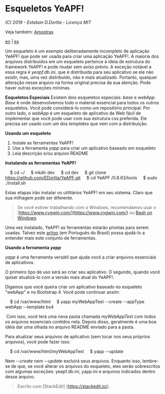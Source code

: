 # **Esqueletos YeAPF!**

*(C) 2019 - Esteban D.Dortta - Licença MIT*

Veja também: [Amostras](../samples/readme-pt-br.md)

[en](readme-en.md) | [es](readme-es.md)

Um esqueleto é um exemplo deliberadamente incompleto de aplicação YeAPF! que pode ser usada para criar uma aplicação YeAPF!.
A maioria dos arquivos distribuídos em um esqueleto pertence à ideia de estrutura do framework YeAPF! e pode mudar sem aviso prévio. A exceção notável a essa regra é *yeapf.db.ini*, que é distribuída para seu aplicativo se ele não existir, mas, uma vez distribuído, não é mais atualizado. Portanto, qualquer alteração nesse arquivo na forma original precisa da sua atenção. Pode haver outras exceções mínimas.

**Esqueletos Especiais**
Existem dois esqueletos especiais: *base* e *webApp*. *Base* é onde desenvolvemos todo o material essencial para todos os outros esqueletos. Você pode considerá-lo como um repositório principal. Por outro lado, o *webApp* é um esqueleto de aplicativo da Web fácil de implementar que você pode usar com sua estrutura css preferida. Ele precisa ser usado com um dos *templates* que vem com a distribuição.

**Usando um esqueleto**
1. Instale as ferramentas YeAPF!
2. Use a ferramenta *yapp* para criar um aplicativo baseado em esqueleto
3. Leia descrição e/ou arquivo README

**Instalando as ferramentas YeAPF!**

    $ cd ~/
    $ mkdir dev
    $ cd dev
    $ git clone https://github.com/EDortta/YeAPF.git
    $ cd YeAPF /0.8.63/tools
    $ sudo ./install.sh

Estas etapas irão instalar os utilitários YeAPF! em seu sistema.
Claro que sua milhagem pode ser diferente.
> Se você estiver trabalhando com o Windows, recomendamos usar o [https://www.cygwin.com/](https://www.cygwin.com/) ou [Bash on Windows](https://www.howtogeek.com/249966/how-to-install-and-use-the-linux-bash-shell-on-windows-10/).

Uma vez instalado, YeAPF! as ferramentas estarão prontas para serem usadas. Talvez este [artigo](http://bit.ly/2xsjwwl) (em Português do Brasil) possa ajudá-lo a entender mais este conjunto de ferramentas.

**Usando a ferramenta *yapp***

*yapp* é uma ferramenta versátil que ajuda você a criar arquivos essenciais de aplicativos.

O primeiro tipo de uso será ao criar seu aplicativo. O segundo, quando você quiser atualizá-lo com a versão mais atual do YeAPF!.

Digamos que você queira criar um aplicativo baseado no esqueleto "webApp" e no Bootstrap 4. Você pode continuar assim:

    $ cd /var/www/html
    $ yapp myWebAppTest --create --appType webApp --template bs4

 Com isso, você terá uma nova pasta chamada *myWebAppTest* com todos os arquivos essenciais contidos nela. Depois disso, geralmente é uma boa idéia dar uma olhada no arquivo README enviado para a pasta.

Para atualizar seus arquivos de aplicativo (sem tocar nos seus próprios arquivos), você pode fazer isso:

    $ cd /var/www/html/myWebAppTest
    $ yapp --update

Nem *--create* nem *--update* excluirá seus arquivos. Enquanto isso, lembre-se de que, se você alterar os arquivos do esqueleto, eles serão sobrescritos com algumas exceções: yeapf.db.ini, yapp.ini e arquivos indicados dentro desse arquivo.

> Escrito com [StackEdit] (https://stackedit.io/).